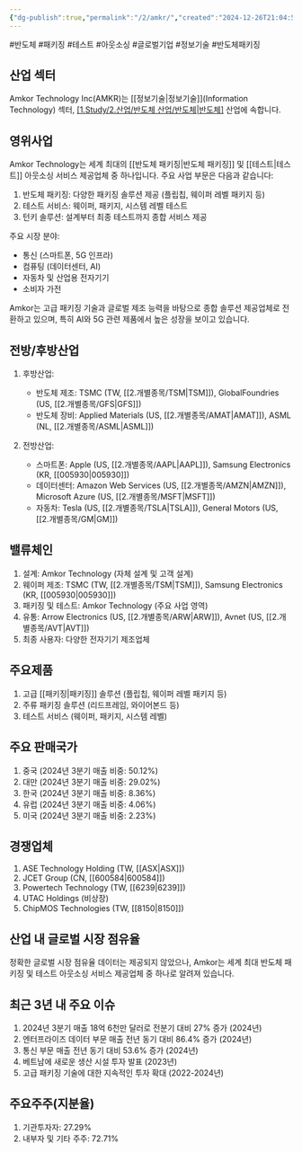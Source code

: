 ```yaml
---
{"dg-publish":true,"permalink":"/2/amkr/","created":"2024-12-26T21:04:58.847+09:00","updated":"2025-06-03T20:05:57.629+09:00"}
---
```


#반도체 #패키징 #테스트 #아웃소싱 #글로벌기업 #정보기술 #반도체패키징 

## 산업 섹터

Amkor Technology Inc(AMKR)는 [[정보기술\|정보기술]](Information Technology) 섹터, [[1.Study/2.산업/반도체 산업/반도체\|반도체]](Semiconductors) 산업에 속합니다.

## 영위사업

Amkor Technology는 세계 최대의 [[반도체 패키징\|반도체 패키징]] 및 [[테스트\|테스트]] 아웃소싱 서비스 제공업체 중 하나입니다. 주요 사업 부문은 다음과 같습니다:

1. 반도체 패키징: 다양한 패키징 솔루션 제공 (플립칩, 웨이퍼 레벨 패키지 등)
2. 테스트 서비스: 웨이퍼, 패키지, 시스템 레벨 테스트
3. 턴키 솔루션: 설계부터 최종 테스트까지 종합 서비스 제공

주요 시장 분야:

- 통신 (스마트폰, 5G 인프라)
- 컴퓨팅 (데이터센터, AI)
- 자동차 및 산업용 전자기기
- 소비자 가전

Amkor는 고급 패키징 기술과 글로벌 제조 능력을 바탕으로 종합 솔루션 제공업체로 전환하고 있으며, 특히 AI와 5G 관련 제품에서 높은 성장을 보이고 있습니다.

## 전방/후방산업

1. 후방산업:
    
    - 반도체 제조: TSMC (TW, [[2.개별종목/TSM\|TSM]]), GlobalFoundries (US, [[2.개별종목/GFS\|GFS]])
    - 반도체 장비: Applied Materials (US, [[2.개별종목/AMAT\|AMAT]]), ASML (NL, [[2.개별종목/ASML\|ASML]])
    
2. 전방산업:
    
    - 스마트폰: Apple (US, [[2.개별종목/AAPL\|AAPL]]), Samsung Electronics (KR, [[005930\|005930]])
    - 데이터센터: Amazon Web Services (US, [[2.개별종목/AMZN\|AMZN]]), Microsoft Azure (US, [[2.개별종목/MSFT\|MSFT]])
    - 자동차: Tesla (US, [[2.개별종목/TSLA\|TSLA]]), General Motors (US, [[2.개별종목/GM\|GM]])
    

## 밸류체인

1. 설계: Amkor Technology (자체 설계 및 고객 설계)
2. 웨이퍼 제조: TSMC (TW, [[2.개별종목/TSM\|TSM]]), Samsung Electronics (KR, [[005930\|005930]])
3. 패키징 및 테스트: Amkor Technology (주요 사업 영역)
4. 유통: Arrow Electronics (US, [[2.개별종목/ARW\|ARW]]), Avnet (US, [[2.개별종목/AVT\|AVT]])
5. 최종 사용자: 다양한 전자기기 제조업체

## 주요제품

1. 고급 [[패키징\|패키징]] 솔루션 (플립칩, 웨이퍼 레벨 패키지 등)
2. 주류 패키징 솔루션 (리드프레임, 와이어본드 등)
3. 테스트 서비스 (웨이퍼, 패키지, 시스템 레벨)

## 주요 판매국가

1. 중국 (2024년 3분기 매출 비중: 50.12%)
2. 대만 (2024년 3분기 매출 비중: 29.02%)
3. 한국 (2024년 3분기 매출 비중: 8.36%)
4. 유럽 (2024년 3분기 매출 비중: 4.06%)
5. 미국 (2024년 3분기 매출 비중: 2.23%)

## 경쟁업체

1. ASE Technology Holding (TW, [[ASX\|ASX]])
2. JCET Group (CN, [[600584\|600584]])
3. Powertech Technology (TW, [[6239\|6239]])
4. UTAC Holdings (비상장)
5. ChipMOS Technologies (TW, [[8150\|8150]])

## 산업 내 글로벌 시장 점유율

정확한 글로벌 시장 점유율 데이터는 제공되지 않았으나, Amkor는 세계 최대 반도체 패키징 및 테스트 아웃소싱 서비스 제공업체 중 하나로 알려져 있습니다.

## 최근 3년 내 주요 이슈

1. 2024년 3분기 매출 18억 6천만 달러로 전분기 대비 27% 증가 (2024년)
2. 엔터프라이즈 데이터 부문 매출 전년 동기 대비 86.4% 증가 (2024년)
3. 통신 부문 매출 전년 동기 대비 53.6% 증가 (2024년)
4. 베트남에 새로운 생산 시설 투자 발표 (2023년)
5. 고급 패키징 기술에 대한 지속적인 투자 확대 (2022-2024년)

## 주요주주(지분율)

1. 기관투자자: 27.29%
2. 내부자 및 기타 주주: 72.71%